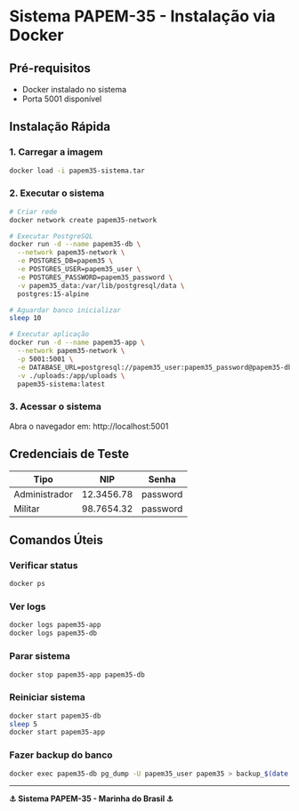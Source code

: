 # Sistema PAPEM-35 - Instalação via Docker

## Pré-requisitos
- Docker instalado no sistema
- Porta 5001 disponível

## Instalação Rápida

### 1. Carregar a imagem
```bash
docker load -i papem35-sistema.tar
```

### 2. Executar o sistema
```bash
# Criar rede
docker network create papem35-network

# Executar PostgreSQL
docker run -d --name papem35-db \
  --network papem35-network \
  -e POSTGRES_DB=papem35 \
  -e POSTGRES_USER=papem35_user \
  -e POSTGRES_PASSWORD=papem35_password \
  -v papem35_data:/var/lib/postgresql/data \
  postgres:15-alpine

# Aguardar banco inicializar
sleep 10

# Executar aplicação
docker run -d --name papem35-app \
  --network papem35-network \
  -p 5001:5001 \
  -e DATABASE_URL=postgresql://papem35_user:papem35_password@papem35-db:5432/papem35 \
  -v ./uploads:/app/uploads \
  papem35-sistema:latest
```

### 3. Acessar o sistema
Abra o navegador em: http://localhost:5001

## Credenciais de Teste
| Tipo | NIP | Senha |
|------|-----|-------|
| Administrador | 12.3456.78 | password |
| Militar | 98.7654.32 | password |

## Comandos Úteis

### Verificar status
```bash
docker ps
```

### Ver logs
```bash
docker logs papem35-app
docker logs papem35-db
```

### Parar sistema
```bash
docker stop papem35-app papem35-db
```

### Reiniciar sistema
```bash
docker start papem35-db
sleep 5
docker start papem35-app
```

### Fazer backup do banco
```bash
docker exec papem35-db pg_dump -U papem35_user papem35 > backup_$(date +%Y%m%d).sql
```

---
**⚓ Sistema PAPEM-35 - Marinha do Brasil ⚓**
